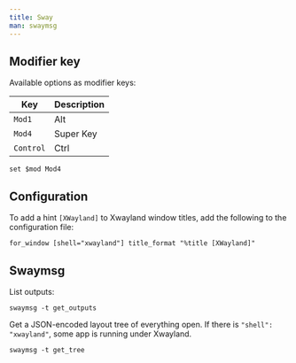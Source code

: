```yaml
---
title: Sway
man: swaymsg
---
```


## Modifier key

Available options as modifier keys:

| Key       | Description |
| --------- | ----------- |
| `Mod1`    | Alt         |
| `Mod4`    | Super Key   |
| `Control` | Ctrl        |

```shell
set $mod Mod4
```

## Configuration

To add a hint `[XWayland]` to Xwayland window titles,
add the following to the configuration file:

```shell
for_window [shell="xwayland"] title_format "%title [XWayland]"
```

## Swaymsg

List outputs:

```shell
swaymsg -t get_outputs
```

Get a JSON-encoded layout tree of everything open.
If there is `"shell": "xwayland"`,
some app is running under Xwayland.

```shell
swaymsg -t get_tree
```
